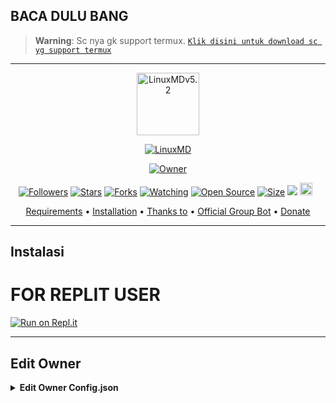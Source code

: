 ## BACA DULU BANG

> **Warning**: Sc nya gk support termux. [`Klik disini untuk download sc yg support termux`](https://github.com/yusup909/LinuxMDv5.2)

-----------------------------------------------------

<p align="center">
<img src="https://github.com/yusup909/ReadMee/blob/main/a6cc8b081a0ce93967582afe4e2f624d.jpg" alt="LinuxMDv5.2" width="100"/>


</p>
<p align="center">
<a href="#"><img title="LinuxMD" src="https://img.shields.io/badge/LinuxChann MULTI DEVICE-green?colorA=%23ff0000&colorB=%23017e40&style=for-the-badge"></a>
</p>
<p align="center">
<a href="https://github.com/yusup909/LinuxMDv5.2"><img title="Owner" src="https://img.shields.io/badge/Record-YusupKakuu-red.svg?style=for-the-badge&logo=github"></a>
</p>
<p align="center">
<a href="https://github.com/yusup909/followers"><img title="Followers" src="https://img.shields.io/github/followers/yusup909?color=red&style=flat-square"></a>
<a href="https://github.com/yusup909/LinuxMDv5.2/stargazers/"><img title="Stars" src="https://img.shields.io/github/stars/yusup909/LinuxMDv5.2?color=blue&style=flat-square"></a>
<a href="https://github.com/yusup909/LinuxMDv5.2/network/members"><img title="Forks" src="https://img.shields.io/github/forks/yusup909/LinuxMDv5.2?color=red&style=flat-square"></a>
<a href="https://github.com/yusup909/LinuxMDv5.2/watchers"><img title="Watching" src="https://img.shields.io/github/watchers/yusup909/LinuxMDv5.2?label=Watchers&color=blue&style=flat-square"></a>
<a href="https://github.com/yusup909/LinuxMDv5.2"><img title="Open Source" src="https://badges.frapsoft.com/os/v2/open-source.svg?v=103"></a>
<a href="https://github.com/yusup909/LinuxMDv5.2/"><img title="Size" src="https://img.shields.io/github/repo-size/yusup909/LinuxMDv5.2?style=flat-square&color=green"></a>
<a href="https://hits.seeyoufarm.com"><img src="https://hits.seeyoufarm.com/api/count/incr/badge.svg?url=https%3A%2F%2Fgithub.com%2Fzeeoneofficial%2FLinux-Md&count_bg=%2379C83D&title_bg=%23555555&icon=probot.svg&icon_color=%2300FF6D&title=hits&edge_flat=false"/></a>
<a href="https://github.com/yusup909/LinuxMDv5.2/graphs/commit-activity"><img height="20" src="https://img.shields.io/badge/Maintained%3F-yes-green.svg"></a>&nbsp;&nbsp;
</p>

<p align="center">
  <a href="https://github.com/yusup909/LinuxMDv5.2#requirements">Requirements</a> •
  <a href="https://github.com/yusup909/LinuxMDv5.2#instalasi">Installation</a> •
  <a href="https://github.com/yusup909/LinuxMDv5.2#thanks-to">Thanks to</a> •
  <a href="https://github.com/yusup909/LinuxMDv5.2#Official-Group"> Official Group Bot</a> •
  <a href="https://github.com/yusup909/LinuxMDv5.2#donate">Donate</a>
</p>
</div>


---

## Instalasi

# FOR REPLIT USER
[![Run on Repl.it](https://repl.it/badge/github/yusup909/LinuxMDv5.2)](https://repl.it/github/yusup909/LinuxMDv5.2)

----------

## Edit Owner 

<details>
    <summary> <b>Edit Owner Config.json</b></summary><br/>

```ts
{
    "ownerNumber": ["6283897390164@s.whatsapp.net","62@s.whatsapp.net"],
    "ownerName": "YusupKakuu",
    "instagram" : "https://instagram.com/yusup_kaku",
    "botName": "LinuxMD",
    "footer": "Copyrigh Name",
    "sessionName": "session",
    "pathimg": "./media/logolinux.jpg",
    "BotKey": "Ambil Sendiri", ## zeoneofc
    "auto_welcomeMsg": true,
    "auto_leaveMsg": true,    
    "autobio": true,
    "anticall": true,
    "autorespond": true,
    "autoblok212": true,
    "autoread": true,
    "gamewaktu": 90,
    "limitCount": 25,
    "gcount": {
        "prem": 1000,
        "user": 15
    }
}
```
<details>

## Donate
- [Saweria](https://saweria.co/YUSUP909)
- [Dana] : 083897390164
- [Ovo] : Sama Yang Di Atas

# Official Group
- [Group 1](https://chat.whatsapp.com/C47LkeJiU9OAmGkfd7NTMr) LinuxMDOfc
- [Group 2](https://chat.whatsapp.com/J6POxXuf46W49ro3aBnvaQ) GlospotBotz
- [Group 3](https://chat.whatsapp.com/IS1V1LKUy16Fjd08uPtTdP) NaylaBotz

